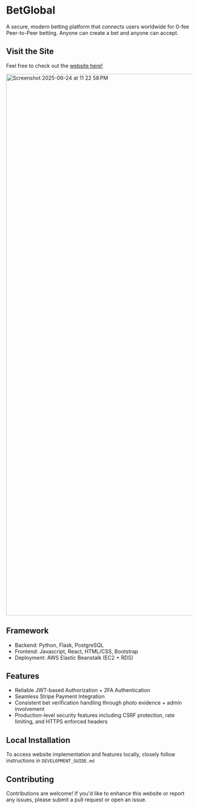 # BetGlobal

A secure, modern betting platform that connects users worldwide for 0-fee Peer-to-Peer betting. Anyone can create a bet and anyone can accept.

## Visit the Site
Feel free to check out the [website here!](https://betgloballive.com/landing)

<img width="1468" alt="Screenshot 2025-06-24 at 11 22 58 PM" src="https://github.com/user-attachments/assets/640e0de3-69bc-405c-8811-3055b618671e" />

## Framework
* Backend: Python, Flask, PostgreSQL
* Frontend: Javascript, React, HTML/CSS, Bootstrap
* Deployment: AWS Elastic Beanstalk (EC2 + RDS)

## Features
* Reliable JWT-based Authorization + 2FA Authentication
* Seamless Stripe Payment Integration
* Consistent bet verification handling through photo evidence + admin involvement
* Production-level security features including CSRF protection, rate limiting, and HTTPS enforced headers


## Local Installation

To access website implementation and features locally, closely follow instructions in `DEVELOPMENT_GUIDE.md`

## Contributing
Contributions are welcome! If you'd like to enhance this website or report any issues, please submit a pull request or open an issue. 
